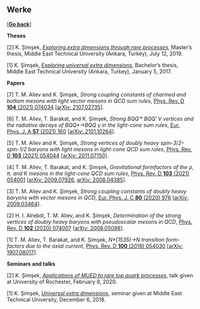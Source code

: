 ## Werke

[\[__Go back__\]](https://kagsimsek.github.io)

**Theses**

[2] K. Şimşek, [_Exploring extra dimensions through rare processes_](https://open.metu.edu.tr/bitstream/handle/11511/43736/index.pdf), Master’s thesis, Middle East Technical University (Ankara, Turkey), July 12, 2019.

[1] K. Şimşek, [_Exploring universal extra dimensions_](./files/docs/20172001_ksimsek_exploring_universal_extra_dimensions_ugrad_thesis.pdf), Bachelor’s thesis, Middle East Technical University (Ankara, Turkey), January 5, 2017.

**Papers**

[7] T. M. Aliev and K. Şimşek, _Strong coupling constants of charmed and bottom mesons with light vector mesons in QCD sum rules_, [Phys. Rev. D **104** (2021) 074034](https://doi.org/10.1103/PhysRevD.104.074034) \[[arXiv: 2107.02735](https://arxiv.org/abs/2107.02735)\].

[6] T. M. Aliev, T. Barakat, and K. Şimşek, _Strong BQQ′* BQQ′ V vertices and the radiative decays of BQQ*→BQQ γ in the light-cone sum rules_, [Eur. Phys. J. A **57** (2021) 160](https://doi.org/10.1140/epja/s10050-021-00471-2) \[[arXiv: 2101.10264](https://arxiv.org/abs/2101.10264)\].

[5] T. M. Aliev and K. Şimşek, _Strong vertices of doubly heavy spin-3/2–spin-1/2 baryons with light mesons in light-cone QCD sum rules_, [Phys. Rev. D **103** (2021) 054044](https://doi.org/10.1103/PhysRevD.103.054044) \[[arXiv: 2011.07150](https://arxiv.org/abs/2011.07150)\].

[4] T. M. Aliev, T. Barakat, and K. Şimşek, _Gravitational formfactors of the ρ, π, and K mesons in the light-cone QCD sum rules_, [Phys. Rev. D **103** (2021) 054001](https://doi.org/10.1103/PhysRevD.103.054001)  \[[arXiv: 2009.07926](https://arxiv.org/abs/2009.07926), [arXiv: 2008.04385](https://arxiv.org/abs/2008.04385)\].

[3] T. M. Aliev and K. Şimşek, _Strong coupling constants of doubly heavy baryons with vector mesons in QCD_, [Eur. Phys. J. C **80** (2020) 976](https://doi.org/10.1140/epjc/s10052-020-08553-z) \[[arXiv: 2009.03464](https://arxiv.org/abs/2009.03464)\].

[2] H. I. Alrebdi, T. M. Aliev, and K. Şimşek, _Determination of the strong vertices of doubly heavy baryons with pseudoscalar mesons in QCD_, [Phys. Rev. D **102** (2020) 074007](https://doi.org/10.1103/PhysRevD.102.074007) \[[arXiv: 2008.05098](https://arxiv.org/abs/2008.05098)\].

[1] T. M. Aliev, T. Barakat, and K. Şimşek, _N*(1535)→N transition form-factors due to the axial current_, [Phys. Rev. D **100** (2019) 054030](https://doi.org/10.1103/PhysRevD.100.054030) \[[arXiv: 1907.08017](https://arxiv.org/abs/1907.08017)\].

**Seminars and talks**

[2] K. Şimşek, [_Applications of MUED to rare top quark processes_](./files/docs/seminars-002-20200208-rochester-2020_gsrm_talks-applications_of_mued_to_rare_top_quark_processes.pdf), talk given at University of Rochester, February 8, 2020.

[1] K. Şimşek, [_Universal extra dimensions_](./files/docs/20181206_ksimsek_universal_extra_dimensions_seminar.pdf), seminar given at Middle East Technical University, December 6, 2018.

